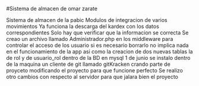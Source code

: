 #Sistema de almacen de omar zarate

Sistema de almacen de la pabic
Modulos de integracion de varios movimientos
Ya funciona la descarga del kardex con los datos correspondientes 
Solo hay que verificar que la informacion se correcta
Se creao un archivo llamado Administrador.php en los middleware para controlar el acceso de los usuario si es necesario borrarlo no implica nada en el funcionamiento de la app asi como la creacion de dos nuevas tablas la de rol y de usuario_rol dentro de la BD en mysql
1 de junio se instalo dentro de la maquina un cliente de git llamado gitKracken
crando parte de proyceto
modificando el proyecto para que funcione perfecto
Se realizo otro cambios con respecto al servidor para que jalara bien el proyecto
